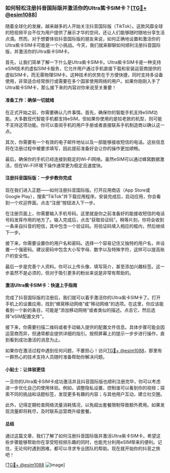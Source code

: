 ### 如何轻松注册抖音国际版并激活你的Ultra紫卡SIM卡？[[TG💪+ @esim1088](https://t.me/s/esim1088)]

随着全球化的发展，越来越多的人开始关注抖音国际版（TikTok）。这款风靡全球的短视频平台不仅为用户提供了展示才华的空间，还让人们能够随时随地分享生活点滴。然而，对于想要体验抖音国际版的朋友来说，如何正确地设置和激活你的Ultra紫卡SIM卡可能是一个小挑战。今天，我们就来聊聊如何顺利注册抖音国际版，并激活你的Ultra紫卡SIM卡。

首先，让我们简单了解一下什么是Ultra紫卡SIM卡。Ultra紫卡SIM卡是一种支持eSIM技术的虚拟SIM卡服务，它允许用户通过手机直接下载和安装运营商提供的虚拟SIM卡，而无需物理SIM卡。这种技术的优势在于方便快捷，同时支持多设备使用，非常适合经常旅行或需要在多个国家使用网络的用户。如果你刚刚入手了Ultra紫卡SIM卡，那么接下来的内容对你来说至关重要！

#### 准备工作：确保一切就绪

在正式开始之前，你需要确认几件事情。首先，确保你的智能手机支持eSIM功能。大多数现代智能手机都支持eSIM，但如果你使用的是较老款的机型，则可能不支持这项功能。你可以查阅手机的用户手册或者直接联系手机制造商以确认这一点。

其次，你需要有一个有效的电子邮件地址以及一部能够接收短信的电话。这些信息将在注册过程中被要求填写，因此提前准备好会让你的操作更加顺畅。

最后，确保你的手机已经连接到稳定的Wi-Fi网络。虽然eSIM可以通过蜂窝数据激活，但在Wi-Fi环境下操作通常更为稳定且速度快。

#### 注册抖音国际版：一步步教你完成

现在我们进入正题——如何注册抖音国际版。打开应用商店（App Store或Google Play），搜索“TikTok”并下载应用程序。安装完成后，启动应用，你会看到一个欢迎界面。点击“注册”按钮进入下一步。

在注册页面上，你需要输入手机号码。这里就是你之前准备好的能接收短信的电话号码发挥作用的地方了。输入完成后，点击“获取验证码”。稍等片刻，你将会收到一条来自抖音的短信，其中包含一个验证码。将验证码填入相应的框内，然后继续下一步。

接下来，你需要设置你的用户名和密码。选择一个容易记住又独特的用户名，并设置一个强密码。建议密码中包含大小写字母、数字以及特殊字符，这样可以提高账户的安全性。

最后一步是完善个人资料。你可以上传头像、填写简介，甚至添加兴趣标签。这一步虽然不是必须的，但对于吸引更多的粉丝来说是非常有帮助的。

#### 激活Ultra紫卡SIM卡：快速上手指南

完成了抖音国际版的注册后，我们就可以着手激活你的Ultra紫卡SIM卡了。打开手机上的设置应用，找到“蜂窝移动网络”或“移动网络”的选项。在这里，你应该能看到一个新的条目，可能是“添加移动网络”或者类似的描述。点击它，然后选择“eSIM配置文件”。

接下来，你需要扫描二维码或者手动输入提供的配置文件信息。具体步骤可能会因运营商而异，但通常都会提供详细的指引。按照屏幕上的提示一步步进行操作，直到看到成功激活的消息为止。

如果你在激活过程中遇到任何问题，不要担心！访问[TG💪+ @esim1088](https://t.me/s/esim1088)，那里有一群热心的技术支持人员随时准备帮助你解决问题。

#### 小贴士：让体验更佳

一旦你的Ultra紫卡SIM卡成功激活并且抖音国际版也顺利注册完毕，你可以考虑进一步优化自己的使用体验。例如，调整隐私设置，控制谁可以看到你的视频；探索不同的挑战和话题标签，发现更多有趣的内容；与其他用户互动，建立社交圈。

此外，记得定期检查网络流量消耗情况，以免超出套餐限制导致额外费用。如果发现流量即将耗尽，及时联系运营商升级套餐。

#### 总结

通过这篇文章，我们了解了如何注册抖音国际版并激活Ultra紫卡SIM卡。希望这些步骤能够帮助你在享受短视频乐趣的同时，也能充分利用eSIM带来的便利。记住，无论何时遇到困难，都可以寻求专业团队的帮助。现在就开始你的抖音之旅吧！

[[TG💪+ @esim1088](https://t.me/s/esim1088) ![Image](https://i.postimg.cc/4NQfJmqS/Snipaste-2025-05-13-00-14-12.png)]